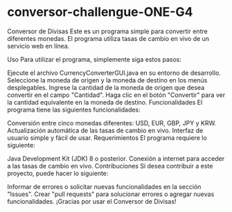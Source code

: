 # conversor-challengue-ONE-G4

Conversor de Divisas
Este es un programa simple para convertir entre diferentes monedas. El programa utiliza tasas de cambio en vivo de un servicio web en línea.

Uso
Para utilizar el programa, simplemente siga estos pasos:

Ejecute el archivo CurrencyConverterGUI.java en su entorno de desarrollo.
Seleccione la moneda de origen y la moneda de destino en los menús desplegables.
Ingrese la cantidad de la moneda de origen que desea convertir en el campo "Cantidad".
Haga clic en el botón "Convertir" para ver la cantidad equivalente en la moneda de destino.
Funcionalidades
El programa tiene las siguientes funcionalidades:

Conversión entre cinco monedas diferentes: USD, EUR, GBP, JPY y KRW.
Actualización automática de las tasas de cambio en vivo.
Interfaz de usuario simple y fácil de usar.
Requerimientos
El programa requiere lo siguiente:

Java Development Kit (JDK) 8 o posterior.
Conexión a internet para acceder a las tasas de cambio en vivo.
Contribuciones
Si desea contribuir a este proyecto, puede hacer lo siguiente:

Informar de errores o solicitar nuevas funcionalidades en la sección "Issues".
Crear "pull requests" para solucionar errores o agregar nuevas funcionalidades.
¡Gracias por usar el Conversor de Divisas!
